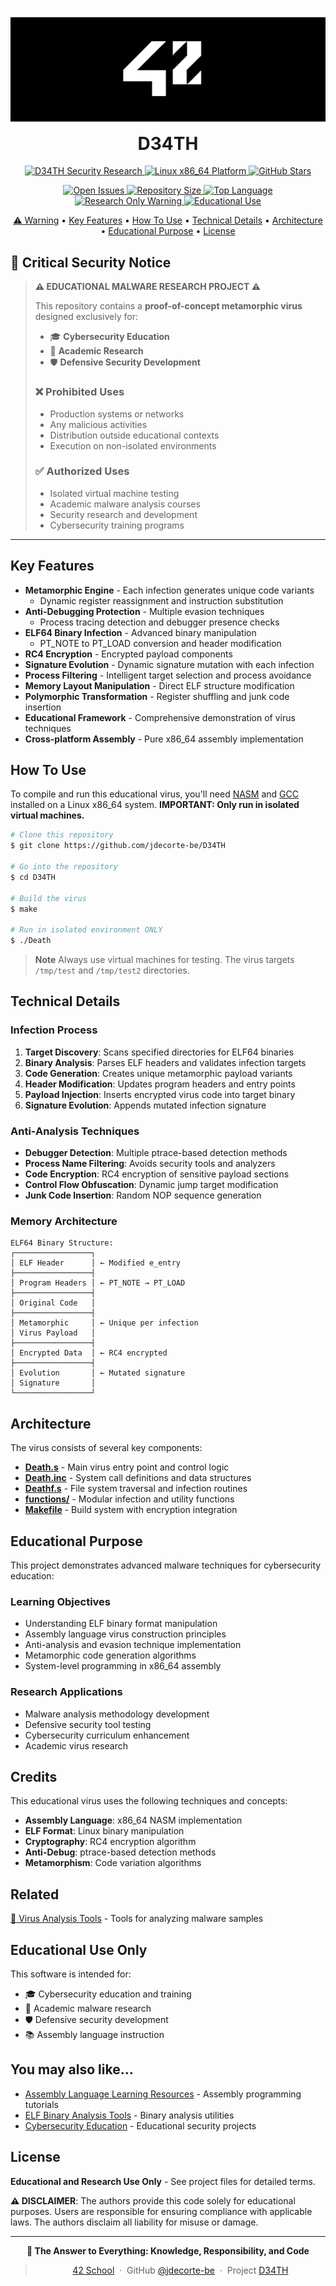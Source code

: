 <h1 align="center">
  <a href="https://github.com/jdecorte-be/D34TH"><img src="assets/banner.png" alt="D34TH" ></a>
  D34TH
  <br>
</h1>

<p align="center">
  <a href="https://github.com/jdecorte-be/D34TH">
    <img src="https://shields.io/badge/D34TH-Security%20Research-critical?logoColor=white&labelColor=000000&color=8B0000"
         alt="D34TH Security Research">
  </a>
  <a href="https://github.com/jdecorte-be/D34TH">
    <img src="https://shields.io/badge/Platform-Linux%20x86__64-blue?logo=linux&logoColor=white&labelColor=000000"
         alt="Linux x86_64 Platform">
  </a>
  <a href="https://github.com/jdecorte-be/D34TH/stargazers">
    <img src="https://shields.io/github/stars/jdecorte-be/D34TH?logo=star&logoColor=white&labelColor=000000&color=yellow"
         alt="GitHub Stars">
  </a>
</p>

<p align="center">
  <a href="https://github.com/jdecorte-be/D34TH/issues">
    <img src="https://shields.io/github/issues/jdecorte-be/D34TH?logoColor=white&labelColor=000000&color=orange"
         alt="Open Issues">
  </a>
  <a href="https://github.com/jdecorte-be/D34TH">
    <img src="https://shields.io/github/repo-size/jdecorte-be/D34TH?logo=database&logoColor=white&labelColor=000000&color=purple"
         alt="Repository Size">
  </a>
  <a href="https://github.com/jdecorte-be/D34TH">
    <img src="https://shields.io/github/languages/top/jdecorte-be/D34TH?logo=code&logoColor=white&labelColor=000000&color=green"
         alt="Top Language">
  </a>
  <a href="https://github.com/jdecorte-be/D34TH">
    <img src="https://shields.io/badge/⚠️-RESEARCH%20ONLY-critical?labelColor=000000&color=FF0000"
         alt="Research Only Warning">
  </a>
  <a href="https://github.com/jdecorte-be/D34TH">
    <img src="https://shields.io/badge/Encryptor-RC4-informational?logo=book&logoColor=white&labelColor=000000&color=blue"
         alt="Educational Use">
  </a>  
</p>

<p align="center">
  <a href="#warning">⚠️ Warning</a> •
  <a href="#key-features">Key Features</a> •
  <a href="#how-to-use">How To Use</a> •
  <a href="#technical-details">Technical Details</a> •
  <a href="#architecture">Architecture</a> •
  <a href="#educational-purpose">Educational Purpose</a> •
  <a href="#license">License</a>
</p>

<div align="center">
  
</div>

## 🚨 Critical Security Notice

> **⚠️ EDUCATIONAL MALWARE RESEARCH PROJECT ⚠️**
> 
> This repository contains a **proof-of-concept metamorphic virus** designed exclusively for:
> - 🎓 **Cybersecurity Education**
> - 🔬 **Academic Research**
> - 🛡️ **Defensive Security Development**
> 
> ### ❌ Prohibited Uses
> - Production systems or networks
> - Any malicious activities
> - Distribution outside educational contexts
> - Execution on non-isolated environments
> 
> ### ✅ Authorized Uses
> - Isolated virtual machine testing
> - Academic malware analysis courses
> - Security research and development
> - Cybersecurity training programs

---

## Key Features

* **Metamorphic Engine** - Each infection generates unique code variants
  - Dynamic register reassignment and instruction substitution
* **Anti-Debugging Protection** - Multiple evasion techniques
  - Process tracing detection and debugger presence checks
* **ELF64 Binary Infection** - Advanced binary manipulation
  - PT_NOTE to PT_LOAD conversion and header modification
* **RC4 Encryption** - Encrypted payload components
* **Signature Evolution** - Dynamic signature mutation with each infection
* **Process Filtering** - Intelligent target selection and process avoidance
* **Memory Layout Manipulation** - Direct ELF structure modification
* **Polymorphic Transformation** - Register shuffling and junk code insertion
* **Educational Framework** - Comprehensive demonstration of virus techniques
* **Cross-platform Assembly** - Pure x86_64 assembly implementation

## How To Use

To compile and run this educational virus, you'll need [NASM](https://www.nasm.us/) and [GCC](https://gcc.gnu.org/) installed on a Linux x86_64 system. **IMPORTANT: Only run in isolated virtual machines.**

```bash
# Clone this repository
$ git clone https://github.com/jdecorte-be/D34TH

# Go into the repository
$ cd D34TH

# Build the virus
$ make

# Run in isolated environment ONLY
$ ./Death
```

> **Note**
> Always use virtual machines for testing. The virus targets `/tmp/test` and `/tmp/test2` directories.

## Technical Details

### Infection Process
1. **Target Discovery**: Scans specified directories for ELF64 binaries
2. **Binary Analysis**: Parses ELF headers and validates infection targets
3. **Code Generation**: Creates unique metamorphic payload variants
4. **Header Modification**: Updates program headers and entry points
5. **Payload Injection**: Inserts encrypted virus code into target binary
6. **Signature Evolution**: Appends mutated infection signature

### Anti-Analysis Techniques
- **Debugger Detection**: Multiple ptrace-based detection methods
- **Process Name Filtering**: Avoids security tools and analyzers
- **Code Encryption**: RC4 encryption of sensitive payload sections
- **Control Flow Obfuscation**: Dynamic jump target modification
- **Junk Code Insertion**: Random NOP sequence generation

### Memory Architecture

```
ELF64 Binary Structure:
┌─────────────────┐
│ ELF Header      │ ← Modified e_entry
├─────────────────┤
│ Program Headers │ ← PT_NOTE → PT_LOAD
├─────────────────┤
│ Original Code   │
├─────────────────┤
│ Metamorphic     │ ← Unique per infection
│ Virus Payload   │
├─────────────────┤
│ Encrypted Data  │ ← RC4 encrypted
├─────────────────┤
│ Evolution       │ ← Mutated signature
│ Signature       │
└─────────────────┘
```

## Architecture

The virus consists of several key components:

- **[Death.s](src/Death.s)** - Main virus entry point and control logic
- **[Death.inc](src/Death.inc)** - System call definitions and data structures  
- **[Deathf.s](src/Deathf.s)** - File system traversal and infection routines
- **[functions/](src/functions/)** - Modular infection and utility functions
- **[Makefile](Makefile)** - Build system with encryption integration

## Educational Purpose

This project demonstrates advanced malware techniques for cybersecurity education:

### Learning Objectives
- Understanding ELF binary format manipulation
- Assembly language virus construction principles
- Anti-analysis and evasion technique implementation
- Metamorphic code generation algorithms
- System-level programming in x86_64 assembly

### Research Applications
- Malware analysis methodology development
- Defensive security tool testing
- Cybersecurity curriculum enhancement
- Academic virus research

## Credits

This educational virus uses the following techniques and concepts:

- **Assembly Language**: x86_64 NASM implementation
- **ELF Format**: Linux binary manipulation
- **Cryptography**: RC4 encryption algorithm
- **Anti-Debug**: ptrace-based detection methods
- **Metamorphism**: Code variation algorithms

## Related

[🔬 Virus Analysis Tools](https://github.com/search?q=malware+analysis) - Tools for analyzing malware samples

## Educational Use Only

This software is intended for:
- 🎓 Cybersecurity education and training
- 🔬 Academic malware research
- 🛡️ Defensive security development
- 📚 Assembly language instruction

## You may also like...

- [Assembly Language Learning Resources](https://github.com/topics/assembly) - Assembly programming tutorials
- [ELF Binary Analysis Tools](https://github.com/topics/elf-analysis) - Binary analysis utilities
- [Cybersecurity Education](https://github.com/topics/cybersecurity-education) - Educational security projects

## License

**Educational and Research Use Only** - See project files for detailed terms.

**⚠️ DISCLAIMER**: The authors provide this code solely for educational purposes. Users are responsible for ensuring compliance with applicable laws. The authors disclaim all liability for misuse or damage.

---

<div align="center">

**🎯 The Answer to Everything: Knowledge, Responsibility, and Code**

> [42 School](https://42.fr) &nbsp;&middot;&nbsp;
> GitHub [@jdecorte-be](https://github.com/jdecorte-be) &nbsp;&middot;&nbsp;
> Project [D34TH](https://github.com/jdecorte-be/D34TH)

</div>
